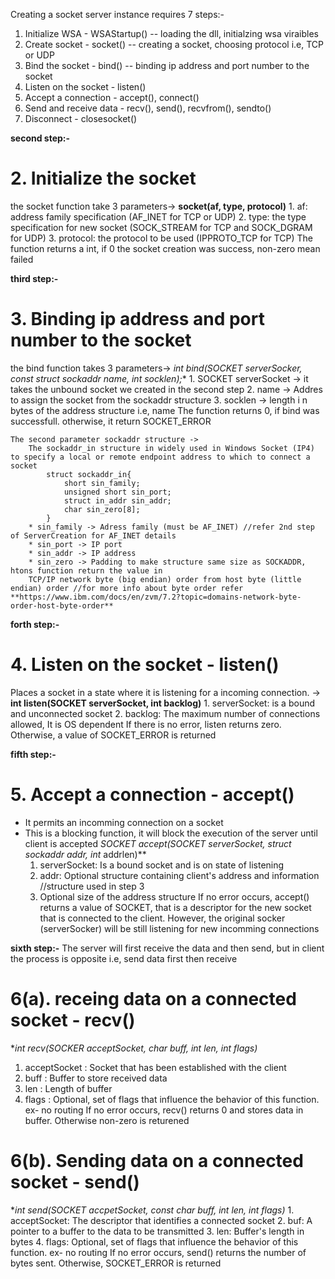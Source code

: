Creating a socket server instance requires 7 steps:-
1. Initialize WSA - WSAStartup()  -- loading the dll, initialzing wsa viraibles 
2. Create socket - socket() -- creating a socket, choosing protocol i.e, TCP or UDP
3. Bind the socket - bind() -- binding ip address and port number to the socket
4. Listen on the socket - listen()
5. Accept a connection - accept(), connect()
6. Send and receive data - recv(), send(), recvfrom(), sendto()
7. Disconnect - closesocket()


**second step:-**
# 2. Initialize the socket
the socket function take 3 parameters-> **socket(af, type, protocol)**
    1. af: address family specification (AF_INET for TCP or UDP)
    2. type: the type specification for new socket (SOCK_STREAM for TCP and SOCK_DGRAM for UDP)
    3. protocol: the protocol to be used (IPPROTO_TCP for TCP)
    The function returns a int, if 0 the socket creation was success, non-zero mean failed


**third step:-**
# 3. Binding ip address and port number to the socket
the bind function takes 3 parameters-> **int bind(SOCKET serverSocker, const struct sockaddr* name, int socklen);**
    1. SOCKET serverSocket -> it takes the unbound socket we created in the second step
    2. name -> Addres to assign the socket from the sockaddr structure
    3. socklen -> length i n bytes of the address structure i.e, name
    The function returns 0, if bind was successfull. otherwise, it return SOCKET_ERROR

    The second parameter sockaddr structure ->
        The sockaddr_in structure in widely used in Windows Socket (IP4) to specify a local or remote endpoint address to which to connect a socket
            struct sockaddr_in{
                short sin_family;
                unsigned short sin_port;
                struct in_addr sin_addr;
                char sin_zero[8];
            }
        * sin_family -> Adress family (must be AF_INET) //refer 2nd step of ServerCreation for AF_INET details
        * sin_port -> IP port
        * sin_addr -> IP address
        * sin_zero -> Padding to make structure same size as SOCKADDR, htons function return the value in 
        TCP/IP network byte (big endian) order from host byte (little endian) order //for more info about byte order refer **https://www.ibm.com/docs/en/zvm/7.2?topic=domains-network-byte-order-host-byte-order**



**forth step:-**
# 4. Listen on the socket - listen()
Places a socket in a state where it is listening for a incoming connection. -> 
    **int listen(SOCKET serverSocket, int backlog)**
    1. serverSocket: is a bound and unconnected socket
    2. backlog: The maximum number of connections allowed, It is OS dependent
    If there is no error, listen returns zero. Otherwise, a value of SOCKET_ERROR is returned


**fifth step:-**
# 5. Accept a connection - accept()
* It permits an incomming connection on a socket
* This is a blocking function, it will block the execution of the server until client is accepted
   **SOCKET accept(SOCKET serverSocket, struct sockaddr* addr, int* addrlen)**
    1. serverSocket: Is a bound socket and is on state of listening
    2. addr: Optional structure containing client's address and information //structure used in step 3
    3. Optional size of the address structure
    If no error occurs, accept() returns a value of SOCKET, that is a descriptor for the new socket that is connected to the client. However, the original socker (serverSocker) will be still listening for new incomming connections


**sixth step:-**
The server will first receive the data and then send, but in client the process is opposite i.e, send data first then receive
# 6(a). receing data on a connected socket - recv()
   **int recv(SOCKER acceptSocket, char *buff, int len, int flags)**
   1. acceptSocket : Socket that has been established with the client
   2. buff : Buffer to store received data
   3. len : Length of buffer
   4. flags : Optional, set of flags that influence the behavior of this function. ex- no routing
   If no error occurs, recv() returns 0 and stores data in buffer. Otherwise non-zero is returened

# 6(b). Sending data on a connected socket - send()
   **int send(SOCKET accpetSocket, const char *buff, int len, int flags)**
    1. acceptSocket: The descriptor that identifies a connected socket
    2. buf: A pointer to a buffer to the data to be transmitted
    3. len: Buffer's length in bytes
    4. flags: Optional, set of flags that influence the behavior of this function. ex- no routing
    If no error occurs, send() returns the number of bytes sent. Otherwise, SOCKET_ERROR is returned




